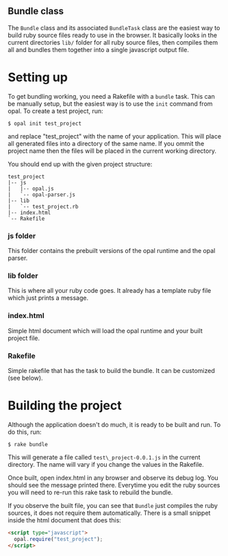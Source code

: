 Bundle class
------------

 The `Bundle` class and its associated `BundleTask` class are the
easiest way to build ruby source files ready to use in the browser. It
basically looks in the current directories `lib/` folder for all ruby
source files, then compiles them all and bundles them together into a
single javascript output file.

Setting up
==========

To get bundling working, you need a Rakefile with a `bundle` task. This
can be manually setup, but the easiest way is to use the `init` command
from opal. To create a test project, run:

```
$ opal init test_project
```

and replace "test_project" with the name of your application. This will
place all generated files into a directory of the same name. If you
ommit the project name then the files will be placed in the current
working directory.

You should end up with the given project structure:

```
test_project
|-- js
|   |-- opal.js
|   `-- opal-parser.js
|-- lib
|   `-- test_project.rb
|-- index.html
`-- Rakefile
```

### js folder

This folder contains the prebuilt versions of the opal runtime and the
opal parser.

### lib folder

This is where all your ruby code goes. It already has a template ruby
file which just prints a message.

### index.html

Simple html document which will load the opal runtime and your built
project file.

### Rakefile

Simple rakefile that has the task to build the bundle. It can be
customized (see below).

Building the project
====================

Although the application doesn't do much, it is ready to be built and
run. To do this, run:

```
$ rake bundle
```

This will generate a file called `test\_project-0.0.1.js` in the current
directory. The name will vary if you change the values in the Rakefile.

Once built, open index.html in any browser and observe its debug log.
You should see the message printed there. Everytime you edit the ruby
sources you will need to re-run this rake task to rebuild the bundle.

If you observe the built file, you can see that `Bundle` just compiles
the ruby sources, it does not require them automatically. There is a
small snippet inside the html document that does this:

```html
<script type="javascript">
  opal.require("test_project");
</script>
```

